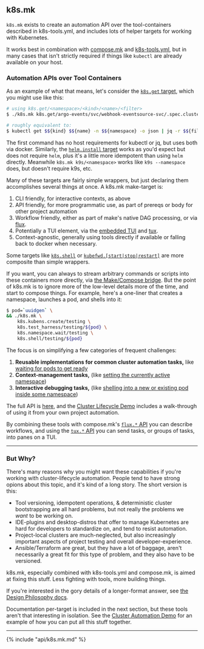
## k8s.mk

`k8s.mk` exists to create an automation API over the tool-containers described in k8s-tools.yml, and includes lots of helper targets for working with Kubernetes.  

It works best in combination with [compose.mk](#composemk) and [k8s-tools.yml](#), but in many cases that isn't strictly required if things like `kubectl` are already available on your host.  

### Automation APIs over Tool Containers 

As an example of what that means, let's consider the [`k8s.get` target](#), which you might use like this:

```bash
# using k8s.get/<namespace>/<kind>/<name>/<filter>
$ ./k8s.mk k8s.get/argo-events/svc/webhook-eventsource-svc/.spec.clusterIP

# roughly equivalent to:
$ kubectl get $${kind} $${name} -n $${namespace} -o json | jq -r $${filter}"
```

The first command has no host requirements for kubectl or jq, but uses both via docker.  Similarly, the [`helm.install` target](/docs/api/#helm.install) works as you'd expect but does not require `helm`, plus it's a little more idempotent than using `helm` directly.  Meanwhile `k8s.mk k9s/<namespace>` works like `k9s --namespace` does, but doesn't require k9s, etc.

Many of these targets are fairly simple wrappers, but just declaring them accomplishes several things at once.  A k8s.mk make-target is:

1. CLI friendly, for interactive contexts, as above
1. API friendly, for more programmatic use, as part of prereqs or body for other project automation
1. Workflow friendly, either as part of make's native DAG processing, or via [flux](docs/api/#flux).
1. Potentially a TUI element, via the [embedded TUI](#embedded-tui) and [tux](docs/api/#tux).
1. Context-agnostic, generally using tools directly if available or falling back to docker when necessary.

Some targets like [`k8s.shell`](/docs/api/#k8sshell) or [`kubefwd.[start|stop|restart]`](/docs/api/#kubefwd) are more composite than simple wrappers.  

If you want, you can always to stream arbitrary commands or scripts into these containers more directly, via [the Make/Compose bridge](#makecompose-bridge).  But the point of k8s.mk is to ignore more of the low-level details more of the time, and start to compose things.  For example, here's a one-liner that creates a namespace, launches a pod, and shells into it:

```bash 
$ pod=`uuidgen` \
&& ./k8s.mk \
    k8s.kubens.create/testing \
    k8s.test_harness/testing/${pod} \
    k8s.namespace.wait/testing \
    k8s.shell/testing/${pod}
```

The focus is on simplifying a few categories of frequent challenges:

1. **Reusable implementations for common cluster automation tasks,** like [waiting for pods to get ready](#)
1. **Context-management tasks,** (like [setting the currently active namespace](#))
1. **Interactive debugging tasks,** (like [shelling into a new or existing pod inside some namespace](#))

The full API is [here](#), and the [Cluster Lifecycle Demo](#) includes a walk-through of using it from your own project automation.  

By combining these tools with compose.mk's [`flux.*` API](#) you can describe workflows, and using the [`tux.*` API](#) you can send tasks, or groups of tasks, into panes on a TUI.


----------------------------------------------------

### But Why?

There's many reasons why you might want these capabilities if you're working with cluster-lifecycle automation.  People tend to have strong opions about this topic, and it's kind of a long story.  The short version is this: 

* Tool versioning, idempotent operations, & deterministic cluster bootstrapping are all hard problems, but not really the problems we *want* to be working on.
* IDE-plugins and desktop-distros that offer to manage Kubernetes are hard for developers to standardize on, and tend to resist automation.  
* Project-local clusters are much-neglected, but also increasingly important aspects of project testing and overall developer-experience.  
* Ansible/Terraform are great, but they have a lot of baggage, aren't necessarily a great fit for this type of problem, and they also have to be versioned.  

k8s.mk, especially combined with k8s-tools.yml and compose.mk, is aimed at fixing this stuff.  Less fighting with tools, more building things.

If you're interested in the gory details of a longer-format answer, see [the Design Philosophy docs](docs/but-why.md).

Documentation per-target is included in the next section, but these tools aren't that interesting in isolation.  See the [Cluster Automation Demo](#demo-cluster-automation) for an example of how you can put all this stuff together.

----------------------------------------------------

{% include "api/k8s.mk.md" %}